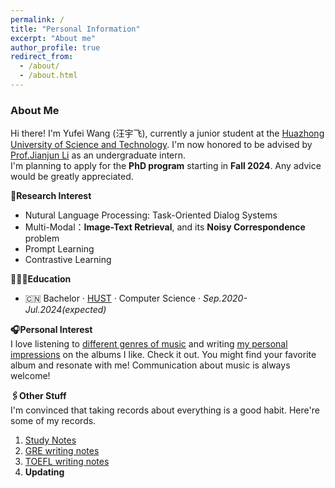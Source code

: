```yaml
---
permalink: /
title: "Personal Information"
excerpt: "About me"
author_profile: true
redirect_from: 
  - /about/
  - /about.html
---
```


### About Me
Hi there! I'm Yufei Wang (汪宇飞), currently a junior student at the [Huazhong University of Science and Technology](https://hust.edu.cn/). I'm now honored to be advised by [Prof.Jianjun Li](http://faculty.hust.edu.cn/lijianjun1/zh_CN/index.htm) as an undergraduate intern.  
I'm planning to apply for the **PhD program** starting in **Fall 2024**. Any advice would be greatly appreciated.

**📑Research Interest**
- Nutural Language Processing: Task-Oriented Dialog Systems
- Multi-Modal：**Image-Text Retrieval**, and its **Noisy Correspondence** problem
- Prompt Learning
- Contrastive Learning

**🧑🏻‍🎓Education**
- 🇨🇳 Bachelor · [HUST](https://hust.edu.cn/) · Computer Science · *Sep.2020-Jul.2024(expected)*

**🎧Personal Interest**  
I love listening to [different genres of music](https://spotify.link/RzOIZBXd8xb) and writing [my personal impressions](https://yufeiwang.notion.site/5af22acbf63b4dc89912cee00154ec4e?v=a8d12aed579d4f37b01477211c763454) on the albums I like.
Check it out. You might find your favorite album and resonate with me! Communication about music is always welcome!

**🖇️Other Stuff**  
I'm convinced that taking records about everything is a good habit. Here're some of my records.  
1. [Study Notes](https://www.notion.so/yufeiwang/3589735ee710446e924e9696d8bb8323?v=53c4f6ec10684613ae1b1fa6b6123ac0&pvs=4)
2. [GRE writing notes](https://yufeiwang.notion.site/GRE-Writing-3e8f6995e36f43cc9ebde34848ec4b18)
3. [TOEFL writing notes](https://yufeiwang.notion.site/d5835725a74e48ffa8e3550d9c61d000?v=389f3c512cea4444934fbb8229b9f541)
4. **Updating**
